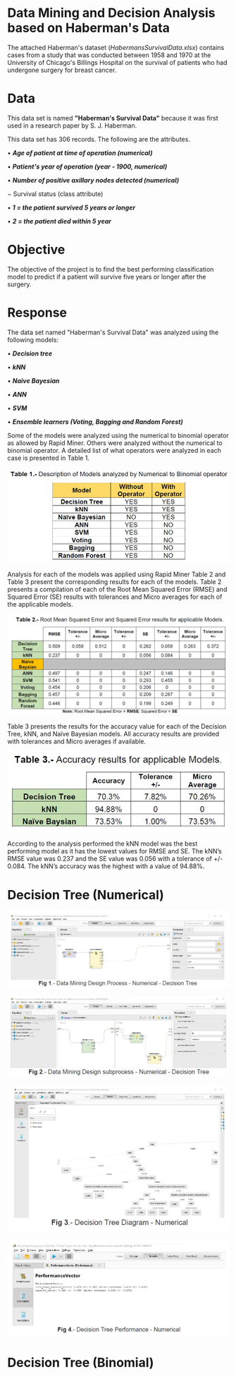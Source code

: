 # Data Mining and Decision Analysis based on Haberman's Data

The attached Haberman's dataset (*HabermansSurvivalData.xlsx*) contains cases from a study that was conducted between 1958 and 1970 at the University of Chicago's Billings Hospital on the survival of patients who had undergone surgery for breast cancer.

# Data

This data set is named **"Haberman's Survival Data"** because it was first used in a research paper by S. J. Haberman.

This data set has 306 records. The following are the attributes.

•	***Age of patient at time of operation (numerical)***

•	***Patient's year of operation (year - 1900, numerical)***

•	***Number of positive axillary nodes detected (numerical)***

− Survival status (class attribute)

•	***1 = the patient survived 5 years or longer***

•	***2 = the patient died within 5 year***

# Objective

The objective of the project is to find the best performing classification model to predict if a patient will survive five years or longer after the surgery.

# Response

The data set named "Haberman's Survival Data" was analyzed using the following models: 

•	***Decision tree***

•	***kNN***

•	***Naive Bayesian***

•	***ANN***

•	***SVM***

•	***Ensemble learners (Voting, Bagging and Random Forest)***

Some of the models were analyzed using the numerical to binomial operator as allowed by Rapid Miner. Others were analyzed without the numerical to binomial operator. A detailed list of what operators were analyzed in each case is presented in Table 1.

![My Image](Table-001-Final-Project.jpg)

Analysis for each of the models was applied using Rapid Miner Table 2 and Table 3 present the corresponding results for each of the models. Table 2 presents a compilation of each of the Root Mean Squared Error (RMSE) and Squared Error (SE) results with tolerances and Micro averages for each of the applicable models.

![My Image](Table-002-Final-Project.jpg)

Table 3 presents the results for the accuracy value for each of the Decision Tree, kNN, and Naïve Bayesian models. All accuracy results are provided with tolerances and Micro averages if available.

![My Image](Table-003-Final-Project.jpg)

According to the analysis performed the kNN model was the best performing model as it has the lowest values for RMSE and SE. The kNN’s RMSE value was 0.237 and the SE value was 0.056 with a tolerance of +/- 0.084. The kNN’s accuracy was the highest with a value of 94.88%.

# Decision Tree (Numerical)

![My Image](FIG-001.jpg)

![My Image](FIG-002.jpg)

![My Image](FIG-003.jpg)

![My Image](FIG-004.jpg)

# Decision Tree (Binomial)



